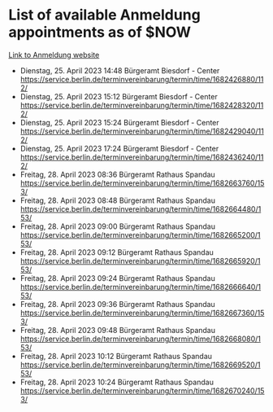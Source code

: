 # List of available Anmeldung appointments as of $NOW
[Link to Anmeldung website](https://service.berlin.de/terminvereinbarung/termin/tag.php?termin=1&anliegen[]=120686&dienstleisterlist=122210,122217,327316,122219,327312,122227,327314,122231,327346,122243,327348,122254,122252,329742,122260,329745,122262,329748,122271,327278,122273,327274,122277,327276,330436,122280,327294,122282,327290,122284,327292,122291,327270,122285,327266,122286,327264,122296,327268,150230,329760,122297,327286,122294,327284,122312,329763,122314,329775,122304,327330,122311,327334,122309,327332,317869,122281,327352,122279,329772,122283,122276,327324,122274,327326,122267,329766,122246,327318,122251,327320,122257,327322,122208,327298,122226,327300&herkunft=http%3A%2F%2Fservice.berlin.de%2Fdienstleistung%2F120686%2F)
- Dienstag, 25. April 2023 14:48 Bürgeramt Biesdorf - Center https://service.berlin.de/terminvereinbarung/termin/time/1682426880/112/
- Dienstag, 25. April 2023 15:12 Bürgeramt Biesdorf - Center https://service.berlin.de/terminvereinbarung/termin/time/1682428320/112/
- Dienstag, 25. April 2023 15:24 Bürgeramt Biesdorf - Center https://service.berlin.de/terminvereinbarung/termin/time/1682429040/112/
- Dienstag, 25. April 2023 17:24 Bürgeramt Biesdorf - Center https://service.berlin.de/terminvereinbarung/termin/time/1682436240/112/
- Freitag, 28. April 2023 08:36 Bürgeramt Rathaus Spandau https://service.berlin.de/terminvereinbarung/termin/time/1682663760/153/
- Freitag, 28. April 2023 08:48 Bürgeramt Rathaus Spandau https://service.berlin.de/terminvereinbarung/termin/time/1682664480/153/
- Freitag, 28. April 2023 09:00 Bürgeramt Rathaus Spandau https://service.berlin.de/terminvereinbarung/termin/time/1682665200/153/
- Freitag, 28. April 2023 09:12 Bürgeramt Rathaus Spandau https://service.berlin.de/terminvereinbarung/termin/time/1682665920/153/
- Freitag, 28. April 2023 09:24 Bürgeramt Rathaus Spandau https://service.berlin.de/terminvereinbarung/termin/time/1682666640/153/
- Freitag, 28. April 2023 09:36 Bürgeramt Rathaus Spandau https://service.berlin.de/terminvereinbarung/termin/time/1682667360/153/
- Freitag, 28. April 2023 09:48 Bürgeramt Rathaus Spandau https://service.berlin.de/terminvereinbarung/termin/time/1682668080/153/
- Freitag, 28. April 2023 10:12 Bürgeramt Rathaus Spandau https://service.berlin.de/terminvereinbarung/termin/time/1682669520/153/
- Freitag, 28. April 2023 10:24 Bürgeramt Rathaus Spandau https://service.berlin.de/terminvereinbarung/termin/time/1682670240/153/
